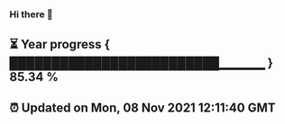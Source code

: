 ### Hi there 👋
⏳ Year progress { █████████████████████████▁▁▁▁▁ } 85.34 %
---
⏰ Updated on Mon, 08 Nov 2021 12:11:40 GMT
---
